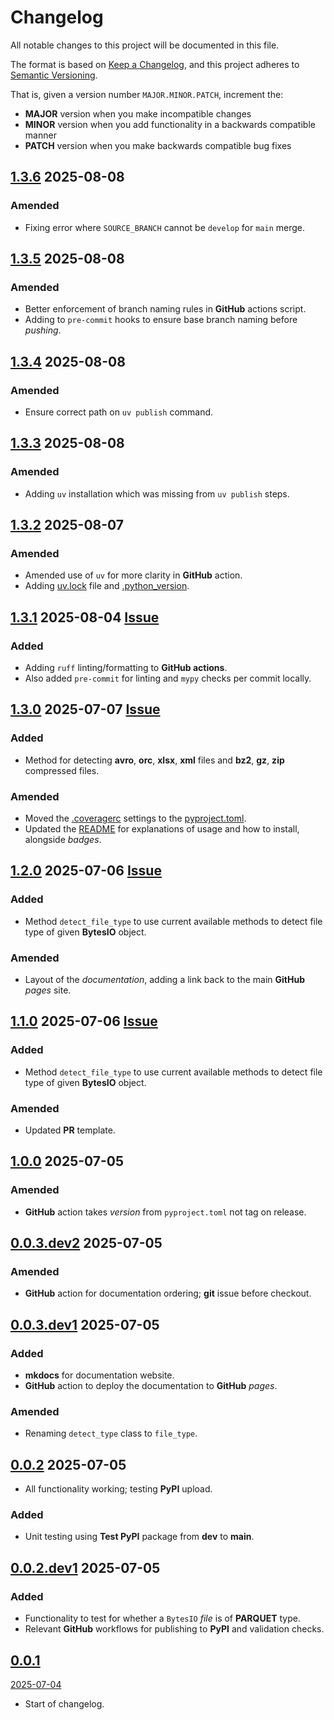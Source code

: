 # Changelog

All notable changes to this project will be documented in this file.

The format is based on [Keep a Changelog](https://keepachangelog.com/en/1.0.0/),
and this project adheres to [Semantic Versioning](https://semver.org/spec/v2.0.0.html).

That is, given a version number `MAJOR.MINOR.PATCH`, increment the:

- **MAJOR** version when you make incompatible changes
- **MINOR** version when you add functionality in a backwards compatible manner
- **PATCH** version when you make backwards compatible bug fixes


## [1.3.6](https://github.com/collier-p-charlie/fsio/compare/1.3.5...1.3.6) 2025-08-08

### Amended
- Fixing error where `SOURCE_BRANCH` cannot be `develop` for `main` merge.


## [1.3.5](https://github.com/collier-p-charlie/fsio/compare/1.3.4...1.3.5) 2025-08-08

### Amended
- Better enforcement of branch naming rules in **GitHub** actions script.
- Adding to `pre-commit` hooks to ensure base branch naming before _pushing_.


## [1.3.4](https://github.com/collier-p-charlie/fsio/compare/1.3.3...1.3.4) 2025-08-08

### Amended
- Ensure correct path on `uv publish` command.


## [1.3.3](https://github.com/collier-p-charlie/fsio/compare/1.3.2...1.3.3) 2025-08-08

### Amended
- Adding `uv` installation which was missing from `uv publish` steps.


## [1.3.2](https://github.com/collier-p-charlie/fsio/compare/1.3.1...1.3.2) 2025-08-07

### Amended
- Amended use of `uv` for more clarity in **GitHub** action.
- Adding [uv.lock](uv.lock) file and [.python_version](.python-version).


## [1.3.1](https://github.com/collier-p-charlie/fsio/compare/1.3.0...1.3.1) 2025-08-04 [Issue](https://github.com/collier-p-charlie/fsio/issues/22)

### Added
- Adding `ruff` linting/formatting to **GitHub actions**.
- Also added `pre-commit` for linting and `mypy` checks per commit locally.


## [1.3.0](https://github.com/collier-p-charlie/fsio/compare/1.2.0...1.3.0) 2025-07-07 [Issue](https://github.com/collier-p-charlie/fsio/issues/19)

### Added
- Method for detecting **avro**, **orc**, **xlsx**, **xml** files and **bz2**, **gz**, **zip** compressed files.

### Amended
- Moved the [.coveragerc]() settings to the [pyproject.toml](pyproject.toml).
- Updated the [README](README.md) for explanations of usage and how to install, alongside _badges_.


## [1.2.0](https://github.com/collier-p-charlie/fsio/compare/1.1.0...1.2.0) 2025-07-06 [Issue](https://github.com/collier-p-charlie/fsio/issues/16)

### Added
- Method `detect_file_type` to use current available methods to detect file type of given **BytesIO** object.

### Amended
- Layout of the _documentation_, adding a link back to the main **GitHub** _pages_ site.


## [1.1.0](https://github.com/collier-p-charlie/fsio/compare/1.0.0...1.1.0) 2025-07-06 [Issue](https://github.com/collier-p-charlie/fsio/issues/13)

### Added
- Method `detect_file_type` to use current available methods to detect file type of given **BytesIO** object.

### Amended
- Updated **PR** template.


## [1.0.0](https://github.com/collier-p-charlie/fsio/compare/0.0.3.dev2...1.0.0) 2025-07-05

### Amended
- **GitHub** action takes _version_ from `pyproject.toml` not tag on release.


## [0.0.3.dev2](https://github.com/collier-p-charlie/fsio/compare/0.0.3.dev1...0.0.3.dev2) 2025-07-05

### Amended
- **GitHub** action for documentation ordering; **git** issue before checkout.


## [0.0.3.dev1](https://github.com/collier-p-charlie/fsio/compare/0.0.2...0.0.3.dev1) 2025-07-05

### Added
- **mkdocs** for documentation website.
- **GitHub** action to deploy the documentation to **GitHub** _pages_.

### Amended
- Renaming `detect_type` class to `file_type`.


## [0.0.2](https://github.com/collier-p-charlie/fsio/compare/0.0.2.dev1...0.0.2) 2025-07-05

- All functionality working; testing **PyPI** upload.

### Added
- Unit testing using **Test PyPI** package from **dev** to **main**.


## [0.0.2.dev1](https://github.com/collier-p-charlie/fsio/compare/0.0.1...0.0.2.dev1) 2025-07-05

### Added
- Functionality to test for whether a `BytesIO` _file_ is of **PARQUET** type.
- Relevant **GitHub** workflows for publishing to **PyPI** and validation checks.


## [0.0.1]()
[2025-07-04]()

- Start of changelog.
